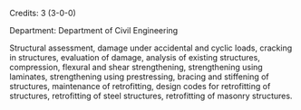 Credits: 3 (3-0-0)

Department: Department of Civil Engineering

Structural assessment, damage under accidental and cyclic loads, cracking in structures, evaluation of damage, analysis of existing structures, compression, flexural and shear strengthening, strengthening using laminates, strengthening using prestressing, bracing and stiffening of structures, maintenance of retrofitting, design codes for retrofitting of structures, retrofitting of steel structures, retrofitting of masonry structures.